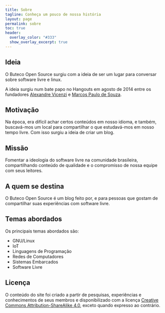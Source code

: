 ```yaml
---
title: Sobre
tagline: Conheça um pouco de nossa história
layout: page
permalink: sobre
toc: true
header:
  overlay_color: "#333"
  show_overlay_excerpt: true
---
```


## Ideia

O Buteco Open Source surgiu com a ideia de ser um lugar para conversar sobre software livre e linux.

A ideia surgiu num bate papo no Hangouts em agosto de 2014 entre os fundadores [Alexandre Vicenzi](https://www.alexandrevicenzi.com/) e [Marcos Paulo de Souza](http://mpdesouza.com/).

## Motivação

Na época, era difícil achar certos conteúdos em nosso idioma, e também, buscavá-mos um local para compartilhar o que estudavá-mos em nosso tempo livre. Com isso surgiu a ideia de criar um blog.

## Missão

Fomentar a ideologia do software livre na comunidade brasileira, compartilhando conteúdo de qualidade e o compromisso de nossa equipe com seus leitores.

## A quem se destina

O Buteco Open Source é um blog feito por, e para pessoas que gostam de compartilhar suas experiências com software livre.

## Temas abordados

Os principais temas abordados são:

* GNU/Linux
* IoT
* Linguagens de Programação
* Redes de Computadores
* Sistemas Embarcados
* Software Livre

## Licença

O conteúdo do site foi criado a partir de pesquisas, experiências e conhecimentos de seus membros e disponibilizado com a licença [Creative Commons Attribution-ShareAlike 4.0](https://creativecommons.org/licenses/by-sa/4.0/legalcode.pt), exceto quando expresso ao contrário.
